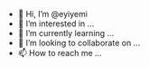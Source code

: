 - 👋 Hi, I’m @eyiyemi
- 👀 I’m interested in ...
- 🌱 I’m currently learning ...
- 💞️ I’m looking to collaborate on ...
- 📫 How to reach me ...

<!---
eyiyemi/eyiyemi is a ✨ special ✨ repository because its `README.md` (this file) appears on your GitHub profile.
You can click the Preview link to take a look at your changes.
--->
